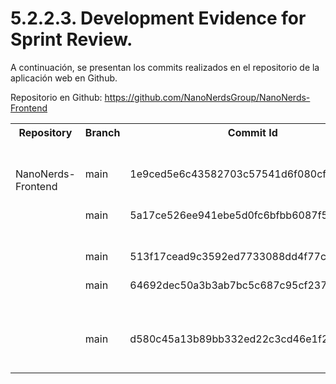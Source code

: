 # 5.2.2.3. Development Evidence for Sprint Review.

A continuación, se presentan los commits realizados en el repositorio de la aplicación web en Github.

Repositorio en Github: <https://github.com/NanoNerdsGroup/NanoNerds-Frontend> 

<table><tr><th colspan="1" valign="top"><b>Repository</b></th><th colspan="1" valign="top"><b>Branch</b></th><th colspan="1" valign="top"><b>Commit Id</b> </th><th colspan="1" valign="top"><b>Commit Message</b></th><th colspan="1" valign="top"><b>Commit Message Body</b></th><th colspan="1" valign="top"><b>Commited on (Date)</b></th></tr>
<tr><td colspan="1" rowspan="3" valign="top">NanoNerds-Frontend</td><td colspan="1" valign="top">main</td><td colspan="1" valign="top">1e9ced5e6c43582703c57541d6f080cfc0663d6e</td><td colspan="1" valign="top">chore: initial commit</td><td colspan="1" valign="top"></td><td colspan="1" valign="top">30/09/2023</td></tr>
<tr><td colspan="1" valign="top">main</td><td colspan="1" valign="top">5a17ce526ee941ebe5d0fc6bfbb6087f582bdab5</td><td colspan="1" valign="top">feature: first version</td><td colspan="1" valign="top"></td><td colspan="1" valign="top">30/09/2023</td></tr>
<tr><td colspan="1" valign="top">main</td><td colspan="1" valign="top">513f17cead9c3592ed7733088dd4f77c88065fdf</td><td colspan="1" valign="top">add feature </td><td colspan="1" valign="top"></td><td colspan="1" valign="top">30/09/2023</td></tr>
<tr><td colspan="1"></td><td colspan="1" valign="top">main</td><td colspan="1" valign="top">64692dec50a3b3ab7bc5c687c95cf237927c1879</td><td colspan="1" valign="top">feature add: frontend update</td><td colspan="1" valign="top"></td><td colspan="1" valign="top">30/09/2023</td></tr>
<tr><td colspan="1"></td><td colspan="1" valign="top">main</td><td colspan="1" valign="top">d580c45a13b89bb332ed22c3cd46e1f2a854284a</td><td colspan="1" valign="top">front-end file upload</td><td colspan="1" valign="top"></td><td colspan="1" valign="top">30/09/2023</td></tr>
</table>